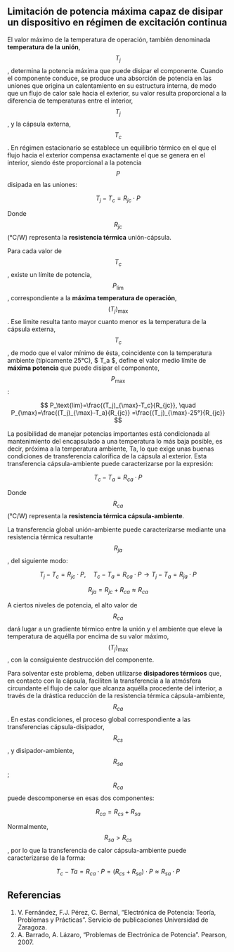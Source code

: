 <script src="https://cdn.mathjax.org/mathjax/latest/MathJax.js?config=TeX-AMS-MML_HTMLorMML" type="text/javascript"></script>

## Limitación de potencia máxima capaz de disipar un dispositivo en régimen de excitación continua
El valor máximo de la temperatura de operación, también denominada **temperatura de la unión**, $$T_j$$, determina la potencia máxima que puede disipar el componente.
Cuando el componente conduce, se produce una absorción de potencia en las uniones que origina un calentamiento en su estructura interna, de modo que un flujo de calor sale hacia el exterior, su valor resulta proporcional a la diferencia de temperaturas entre el interior, $$T_j$$, y la cápsula externa, $$T_c$$. En régimen estacionario se establece un equilibrio térmico en el que el flujo hacia el exterior compensa exactamente el que se genera en el interior, siendo éste proporcional a la potencia $$P$$ disipada en las uniones:

$$
T_j-T_c=R_{jc} \cdot P
$$

Donde $$R_{jc}$$ (°C/W) representa la **resistencia térmica** unión-cápsula.

Para cada valor de $$T_c$$, existe un límite de potencia, $$P_\text{lim}$$, correspondiente a la **máxima temperatura de operación**, $$(T_j)_{\max}$$. Ese límite resulta tanto mayor cuanto menor es la temperatura de la cápsula externa, $$T_c$$, de modo que el valor mínimo de ésta, coincidente con la temperatura ambiente (típicamente 25°C), $ T_a $, define el valor medio límite de **máxima potencia** que puede disipar el componente, $$P_{\max}$$:

$$
P_\text{lim}=\frac{(T_j)_{\max}-T_c}{R_{jc}}, \quad P_{\max}=\frac{(T_j)_{\max}-T_a}{R_{jc}}  =\frac{(T_j)_{\max}-25°}{R_{jc}}
$$

La posibilidad de manejar potencias importantes está condicionada al mantenimiento del encapsulado a una temperatura lo más baja posible, es decir, próxima a la temperatura ambiente, Ta, lo que exige unas buenas condiciones de transferencia calorífica de la cápsula al exterior. Esta transferencia cápsula-ambiente puede caracterizarse por la expresión:

$$
T_c-T_a=R_{ca} \cdot P
$$

Donde $$R_{ca}$$ (°C/W) representa la **resistencia térmica cápsula-ambiente**.

La transferencia global unión-ambiente puede caracterizarse mediante una resistencia térmica resultante $$R_{ja}$$, del siguiente modo:

$$
T_j-T_c=R_{jc} \cdot P, \quad T_c-T_a=R_{ca} \cdot P \rightarrow T_j-T_a=R_{ja} \cdot P
$$

$$
R_{ja}=R_{jc}+R_{ca}≈R_{ca}
$$

A ciertos niveles de potencia, el alto valor de $$ R_{ca} $$ dará lugar a un gradiente térmico entre la unión y el ambiente que eleve la temperatura de aquélla por encima de su valor máximo, $$(T_j)_{\max}$$, con la consiguiente destrucción del componente.

Para solventar este problema, deben utilizarse **disipadores térmicos** que, en contacto con la cápsula, faciliten la transferencia a la atmósfera circundante el flujo de calor que alcanza aquélla procedente del interior, a través de la drástica reducción de la resistencia térmica cápsula-ambiente, $$ R_{ca} $$. En estas condiciones, el proceso global correspondiente a las transferencias cápsula-disipador, $$R_{cs}$$, y disipador-ambiente, $$R_{sa}$$; $$R_{ca}$$ puede descomponerse en esas dos componentes:

$$
R_{ca}=R_{cs}+R_{sa}
$$

Normalmente, $$R_{sa}>R_{cs}$$, por lo que la transferencia de calor cápsula-ambiente puede caracterizarse de la forma:

$$
T_c-Ta=R_{ca} \cdot P=(R_{cs}+R_{sa}) \cdot P \approx R_{sa} \cdot P
$$

## Referencias
1.	V. Fernández, F.J. Pérez, C. Bernal, “Electrónica de Potencia: Teoría, Problemas y Prácticas”. Servicio de publicaciones Universidad de Zaragoza.
2.	A. Barrado, A. Lázaro, “Problemas de Electrónica de Potencia”. Pearson, 2007.
